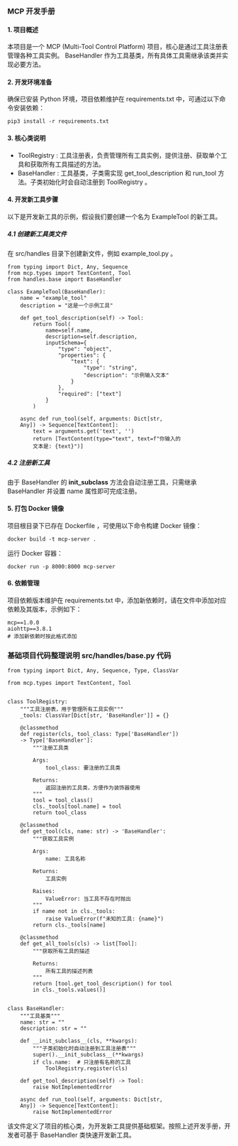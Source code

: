 ### MCP 开发手册 
#### 1. 项目概述
本项目是一个 MCP (Multi-Tool Control Platform) 项目，核心是通过工具注册表管理各种工具实例。 BaseHandler 作为工具基类，所有具体工具需继承该类并实现必要方法。
#### 2. 开发环境准备
确保已安装 Python 环境，项目依赖维护在 requirements.txt 中，可通过以下命令安装依赖：
```
pip3 install -r requirements.txt
``` 
#### 3. 核心类说明
- ToolRegistry : 工具注册表，负责管理所有工具实例，提供注册、获取单个工具和获取所有工具描述的方法。
- BaseHandler : 工具基类，子类需实现 get_tool_description 和 run_tool 方法。子类初始化时会自动注册到 ToolRegistry 。 
#### 4. 开发新工具步骤
以下是开发新工具的示例，假设我们要创建一个名为 ExampleTool 的新工具。
##### 4.1 创建新工具类文件
在 src/handles 目录下创建新文件，例如 example_tool.py 。

```
from typing import Dict, Any, Sequence
from mcp.types import TextContent, Tool
from handles.base import BaseHandler

class ExampleTool(BaseHandler):
    name = "example_tool"
    description = "这是一个示例工具"

    def get_tool_description(self) -> Tool:
        return Tool(
            name=self.name,
            description=self.description,
            inputSchema={
                "type": "object",
                "properties": {
                    "text": {
                        "type": "string",
                        "description": "示例输入文本"
                    }
                },
                "required": ["text"]
            }
        )

    async def run_tool(self, arguments: Dict[str, 
    Any]) -> Sequence[TextContent]:
        text = arguments.get('text', '')
        return [TextContent(type="text", text=f"你输入的
        文本是: {text}")]
``` 
##### 4.2 注册新工具
由于 BaseHandler 的 __init_subclass__ 方法会自动注册工具，只需继承 BaseHandler 并设置 name 属性即可完成注册。
#### 5. 打包 Docker 镜像
项目根目录下已存在 Dockerfile ，可使用以下命令构建 Docker 镜像：

```
docker build -t mcp-server .
```
运行 Docker 容器：

```
docker run -p 8000:8000 mcp-server
``` 
#### 6. 依赖管理
项目依赖版本维护在 requirements.txt 中，添加新依赖时，请在文件中添加对应依赖及其版本，示例如下：

```
mcp==1.0.0
aiohttp==3.8.1
# 添加新依赖时按此格式添加
```
### 基础项目代码整理说明 src/handles/base.py 代码
```
from typing import Dict, Any, Sequence, Type, ClassVar

from mcp.types import TextContent, Tool


class ToolRegistry:
    """工具注册表，用于管理所有工具实例"""
    _tools: ClassVar[Dict[str, 'BaseHandler']] = {}

    @classmethod
    def register(cls, tool_class: Type['BaseHandler']) 
    -> Type['BaseHandler']:
        """注册工具类
        
        Args:
            tool_class: 要注册的工具类
            
        Returns:
            返回注册的工具类，方便作为装饰器使用
        """
        tool = tool_class()
        cls._tools[tool.name] = tool
        return tool_class

    @classmethod
    def get_tool(cls, name: str) -> 'BaseHandler':
        """获取工具实例
        
        Args:
            name: 工具名称
            
        Returns:
            工具实例
            
        Raises:
            ValueError: 当工具不存在时抛出
        """
        if name not in cls._tools:
            raise ValueError(f"未知的工具: {name}")
        return cls._tools[name]

    @classmethod
    def get_all_tools(cls) -> list[Tool]:
        """获取所有工具的描述
        
        Returns:
            所有工具的描述列表
        """
        return [tool.get_tool_description() for tool 
        in cls._tools.values()]


class BaseHandler:
    """工具基类"""
    name: str = ""
    description: str = ""

    def __init_subclass__(cls, **kwargs):
        """子类初始化时自动注册到工具注册表"""
        super().__init_subclass__(**kwargs)
        if cls.name:  # 只注册有名称的工具
            ToolRegistry.register(cls)

    def get_tool_description(self) -> Tool:
        raise NotImplementedError

    async def run_tool(self, arguments: Dict[str, 
    Any]) -> Sequence[TextContent]:
        raise NotImplementedError
```
该文件定义了项目的核心类，为开发新工具提供基础框架。按照上述开发手册，开发者可基于 BaseHandler 类快速开发新工具。
